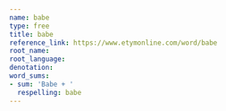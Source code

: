 ```yaml
---
name: babe
type: free
title: babe
reference_link: https://www.etymonline.com/word/babe
root_name: 
root_language: 
denotation: 
word_sums:
- sum: 'Babe + '
  respelling: babe
---
```

